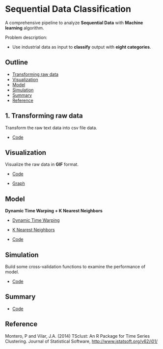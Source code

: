 # Sequential Data Classification

A comprehensive pipeline to analyze **Sequential Data** with **Machine learning** algorithm.

Problem description:

- Use industrial data as input to **classify** output with **eight categories**.

## Outline

- [Transforming raw data](#1.-Transforming-raw-data)
- [Visualization](#Visualization)
- [Model](#Model)
- [Simulation](#Simulation)
- [Summary](#Summary)
- [Reference](#Reference)

## 1. Transforming raw data

Transform the raw text data into csv file data.

- [Code](https://github.com/yuting1214/Sequential-Data-Classification/blob/master/CSV_transform_code.R)

## Visualization

Visualize the raw data in **GIF** format.

- [Code](https://github.com/yuting1214/Sequential-Data-Classification/blob/master/Visualization_code.R)

- [Graph](https://drive.google.com/open?id=1WqjVNABa9eerrl5czqzFTEs5ib4VCDDe)


## Model

**Dynamic Time Warping + K Nearest Neighbors**

- [Dynamic Time Warping](https://en.wikipedia.org/wiki/Dynamic_time_warping)

- [K Nearest Neighbors](https://en.wikipedia.org/wiki/K-nearest_neighbors_algorithm)

- [Code](https://github.com/yuting1214/Sequential-Data-Classification/blob/master/Classification_function.R)

## Simulation

Build some cross-validation functions to examine the performance of model.

- [Code](https://github.com/yuting1214/Sequential-Data-Classification/blob/master/Validation_Simulation.R)

## Summary

- [Code](https://github.com/yuting1214/Sequential-Data-Classification/blob/master/Sum_up.R)

## Reference

Montero, P and Vilar, J.A. (2014) TSclust: An R Package for Time Series Clustering. Journal of Statistical Software, http://www.jstatsoft.org/v62/i01/
